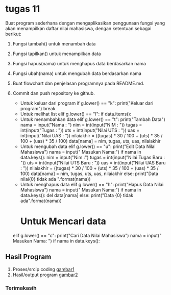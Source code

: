 # tugas 11
Buat program sederhana dengan mengaplikasikan penggunaan fungsi yang akan menampilkan daftar nilai mahasiswa, dengan ketentuan sebagai berikut:
1. Fungsi tambah() untuk menambah data 
2. Fungsi tapilkan() untuk menampilkan data 
3. Fungsi hapus(nama) untuk menghapus data berdasarkan nama 
4. Fungsi ubah(nama) untuk mengubah data berdasarkan nama 
5. Buat flowchart dan penjelasan programnya pada README.md.  
6. Commit dan push repository ke github.

    * Untuk keluar dari program
    if g.lower() == "k":
        print("Keluar dari program")
        break
    * Untuk melihat list
    elif g.lower() == "l":
        if data.items():
    *  Untuk menambahkan data
    elif g.lower() == "t":
        print("Tambah Data")
        nama = input("Nama          : ")
        nim = int(input("NIM           : "))
        tugas = int(input("Tugas         : "))
        uts = int(input("Nilai UTS     : "))
        uas = int(input("Nilai UAS     : "))
        nilaiakhir = ((tugas) * 30 / 100 + (uts) * 35 / 100 + (uas) * 35 / 100)
        data[nama] = nim, tugas, uts, uas, nilaiakhir
    * Untuk mengubah data
    elif g.lower() == "u":
        print("Edit Data Nilai Mahasiswa")
        nama = input(" Masukan Nama:")
        if nama in data.keys():
            nim = input("Nim               :")
            tugas = int(input("Nilai Tugas Baru  : "))
            uts = int(input("Nilai UTS Baru    : "))
            uas = int(input("Nilai UAS Baru    : "))
            nilaiakhir = ((tugas) * 30 / 100 + (uts) * 35 / 100 + (uas) * 35 / 100)
            data[nama] = nim, tugas, uts, uas, nilaiakhir
        else:
            print("Data nilai{0} tidak ada ".format(nama))
    * Untuk menghapus data
    elif g.lower() == "h":
        print("Hapus Data Nilai Mahasiswa")
        nama = input(" Masukan Nama:")
        if nama in data.keys():
            del data[nama]
        else:
            print("Data {0} tidak ada".format(nama))
        # Untuk Mencari data
    elif g.lower() == "c":
        print("Cari Data Nilai Mahasiswa")
        nama = input(" Masukan Nama: ")
        if nama in data.keys():
            
## Hasil Program
1. Proses/srcip coding 
[gambar1](gmabar/gambar1.png)
2. Hasil/output program 
[gambar2](gambar/gambar2.png)

### Terimakasih
